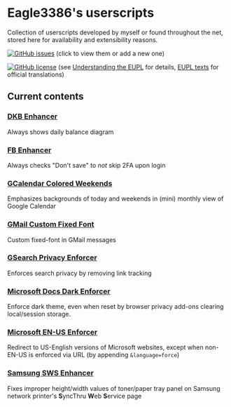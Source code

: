 # Eagle3386's userscripts
Collection of userscripts developed by myself or found throughout the net, stored here for availability and extensibility reasons.

[![GitHub issues](https://img.shields.io/github/issues/Eagle3386/userscripts.svg)](https://github.com/Eagle3386/userscripts/issues) (click to view them or add a new one)

[![GitHub license](https://img.shields.io/badge/license-EUPL-blue.svg)](https://github.com/Eagle3386/userscripts/blob/master/LICENSE.md) (see [Understanding the EUPL](https://joinup.ec.europa.eu/news/understanding-eupl-v12) for details, [EUPL texts](https://joinup.ec.europa.eu/page/eupl-text-11-12) for official translations)

## Current contents
### [DKB Enhancer](../../raw/master/DKB%20Enhancer.user.js)
Always shows daily balance diagram

### [FB Enhancer](../../raw/master/FB%20Enhancer.user.js)
Always checks "Don't save" to *not* skip 2FA upon login

### [GCalendar Colored Weekends](../../raw/master/GCalendar%20Colored%20Weekends.user.js)
Emphasizes backgrounds of today and weekends in (mini) monthly view of Google Calendar

### [GMail Custom Fixed Font](../../raw/master/GMail%20Custom%20Fixed%20Font.user.js)
Custom fixed-font in GMail messages

### [GSearch Privacy Enforcer](../../raw/master/GSearch%20Privacy%20Enforcer.user.js)
Enforces search privacy by removing link tracking

### [Microsoft Docs Dark Enforcer](../../raw/master/Microsoft%20Docs%20Dark%20Enforcer.user.js)
Enforce dark theme, even when reset by browser privacy add-ons clearing local/session storage.

### [Microsoft EN-US Enforcer](../../raw/master/Microsoft%20EN-US%20Enforcer.user.js)
Redirect to US-English versions of Microsoft websites, except when non-EN-US is enforced via URL (by appending `&language=force`)

### [Samsung SWS Enhancer](../../raw/master/Samsung%20SWS%20Enhancer.user.js)
Fixes improper height/width values of toner/paper tray panel on Samsung network printer's **S**yncThru **W**eb **S**ervice page

